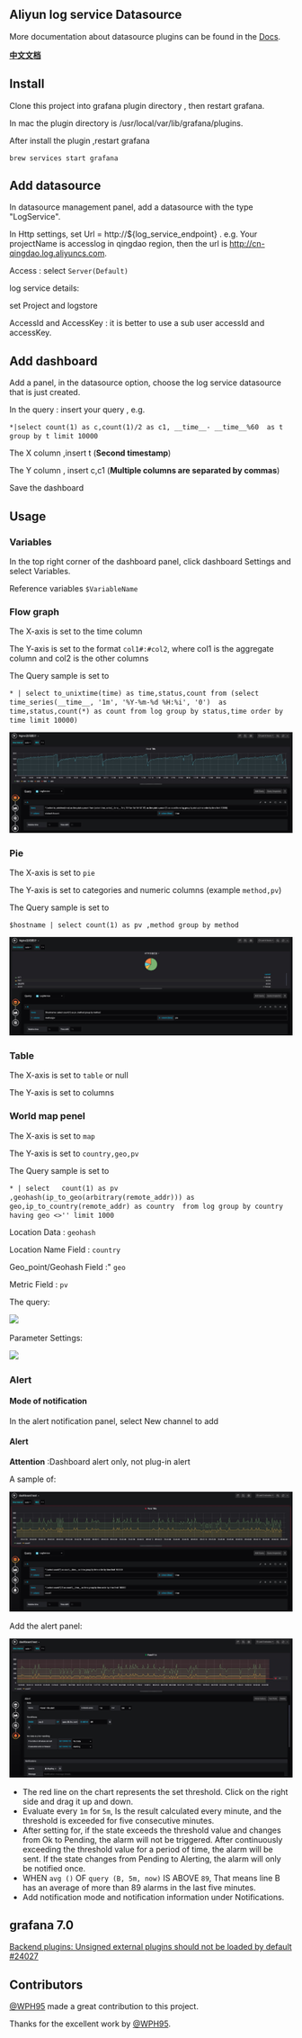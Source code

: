 ## Aliyun log service Datasource 


More documentation about datasource plugins can be found in the [Docs](https://github.com/grafana/grafana/blob/master/docs/sources/plugins/developing/datasources.md).


[**中文文档**](README_CN.md)


## Install 


Clone this project into grafana plugin directory , then restart grafana.

In mac the plugin directory is /usr/local/var/lib/grafana/plugins.

After install the plugin ,restart grafana

```
brew services start grafana
```

## Add datasource

In datasource management panel, add a datasource with the type "LogService".

In Http settings, set Url = http://${log\_service\_endpoint} . e.g. Your projectName is accesslog in qingdao region, then the url is http://cn-qingdao.log.aliyuncs.com.

Access : select `Server(Default)`

log service details: 

set Project and logstore

AccessId and AccessKey : it is better to use a sub user accessId and accessKey.


## Add dashboard


Add a panel, in the datasource option, choose the log service datasource that is just created.

In the query : insert your query , e.g.

```
*|select count(1) as c,count(1)/2 as c1, __time__- __time__%60  as t  group by t limit 10000
```

The X column ,insert t (**Second timestamp**)

The Y column , insert c,c1 (**Multiple columns are separated by commas**)

Save the dashboard

## Usage

### Variables

In the top right corner of the dashboard panel, click dashboard Settings and select Variables.

Reference variables `$VariableName`

### Flow graph

The X-axis is set to the time column

The Y-axis is set to the format `col1#:#col2`, where col1 is the aggregate column and col2 is the other columns

The Query sample is set to  
```
* | select to_unixtime(time) as time,status,count from (select time_series(__time__, '1m', '%Y-%m-%d %H:%i', '0')  as time,status,count(*) as count from log group by status,time order by time limit 10000)
```

![](https://raw.githubusercontent.com/aliyun/aliyun-log-grafana-datasource-plugin/master/img/demo1.png)

### Pie

The X-axis is set to `pie`

The Y-axis is set to categories and numeric columns (example `method,pv`)

The Query sample is set to  
```
$hostname | select count(1) as pv ,method group by method
```

![](https://raw.githubusercontent.com/aliyun/aliyun-log-grafana-datasource-plugin/master/img/demo2.png)

### Table

The X-axis is set to `table` or null

The Y-axis is set to columns

### World map penel

The X-axis is set to `map`

The Y-axis is set to `country,geo,pv`

The Query sample is set to  
```
* | select   count(1) as pv ,geohash(ip_to_geo(arbitrary(remote_addr))) as geo,ip_to_country(remote_addr) as country  from log group by country having geo <>'' limit 1000
```

Location Data : `geohash`

Location Name Field : `country`

Geo_point/Geohash Field :" `geo`

Metric Field : `pv`

The query:

![](http://logdemo.oss-cn-beijing.aliyuncs.com/worldmap1.png)

Parameter Settings:

![](http://logdemo.oss-cn-beijing.aliyuncs.com/worldmap2.png)

### Alert

#### Mode of notification

In the alert notification panel, select New channel to add

#### Alert

**Attention** :Dashboard alert only, not plug-in alert

A sample of:

![](https://raw.githubusercontent.com/aliyun/aliyun-log-grafana-datasource-plugin/master/img/demo3.png)

Add the alert panel:

![](https://raw.githubusercontent.com/aliyun/aliyun-log-grafana-datasource-plugin/master/img/demo4.png)

- The red line on the chart represents the set threshold. Click on the right side and drag it up and down.
- Evaluate every `1m` for `5m`, Is the result calculated every minute, and the threshold is exceeded for five consecutive minutes.
- After setting for, if the state exceeds the threshold value and changes from Ok to Pending, the alarm will not be triggered. After continuously exceeding the threshold value for a period of time, the alarm will be sent. If the state changes from Pending to Alerting, the alarm will only be notified once.
- WHEN `avg ()` OF `query (B, 5m, now)` IS ABOVE `89`, That means line B has an average of more than 89 alarms in the last five minutes.
- Add notification mode and notification information under Notifications.


## grafana 7.0

[Backend plugins: Unsigned external plugins should not be loaded by default #24027](https://github.com/grafana/grafana/issues/24027)


## Contributors

[@WPH95](https://github.com/WPH95) made a great contribution to this project.

Thanks for the excellent work by [@WPH95](https://github.com/WPH95).
